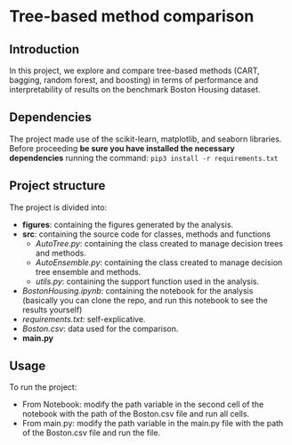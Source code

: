 # Tree-based method comparison

## Introduction
In this project, we explore and compare tree-based methods (CART, bagging, random forest, and boosting) in terms of performance and interpretability of results on the benchmark Boston Housing dataset.

## Dependencies
The project made use of the scikit-learn, matplotlib, and seaborn libraries.
Before proceeding **be sure you have installed the necessary dependencies** running the command:
`pip3 install -r requirements.txt`

## Project structure
The project is divided into:
- **figures**: containing the figures generated by the analysis.
- **src**: containing the source code for classes, methods and functions
   - *AutoTree.py*: containing the class created to manage decision trees and methods.
   - *AutoEnsemble.py*: containing the class created to manage decision tree ensemble and methods.
   - *utils.py*: containing the support function used in the analysis.
- _BostonHousing.ipynb_: containing the notebook for the analysis (basically you can clone the repo, and run this notebook to see the results yourself)
- _requirements.txt_: self-explicative.
- _Boston.csv_: data used for the comparison.
- **main.py**
 
## Usage
To run the project:
- From Notebook: modify the path variable in the second cell of the notebook with the path of the Boston.csv file and run all cells.
- From main.py: modify the path variable in the main.py file with the path of the Boston.csv file and run the file.
